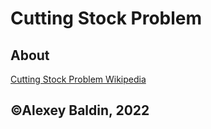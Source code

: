 # Cutting Stock Problem

## About
[Cutting Stock Problem Wikipedia](https://en.wikipedia.org/wiki/Cutting_stock_problem)

## ©Alexey Baldin, 2022